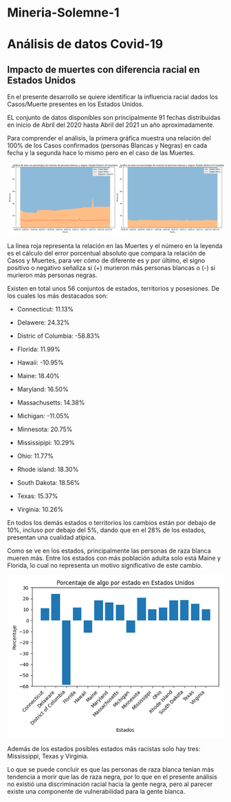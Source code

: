 # Mineria-Solemne-1

# Análisis de datos Covid-19

## Impacto de muertes con diferencia racial en Estados Unidos

En el presente desarrollo se quiere identificar la influencia racial dados los Casos/Muerte presentes en los Estados Unidos.

EL conjunto de datos disponibles son principalmente 91 fechas distribuidas en inicio de Abril del 2020 hasta Abril del 2021 un año aproximadamente.

Para comprender el análisis, la primera gráfica muestra una relación del 100% de los Casos confirmados (personas Blancas y Negras) en cada fecha y la segunda hace lo mismo pero en el caso de las Muertes.

![Texto alternativo](Graficas\Grafica_Estado_[District_of_Columbia].png)

La línea roja representa la relación en las Muertes y el número en la leyenda es el cálculo del error porcentual absoluto que compara la relación de Casos y Muertes, para ver cómo de diferente es y por último, el signo positivo o negativo señaliza si (+) murieron más personas blancas o (-) si murieron más personas negras.

Existen en total unos 56 conjuntos de estados, territorios y posesiones. De los cuales los más destacados son:

- Connecticut: 11.13%

- Delawere: 24.32%

- Distric of Columbia: -58.83%

- Florida: 11.99%

- Hawaii: -10.95%

- Maine: 18.40%

- Maryland: 16.50%

- Massachusetts: 14.38%

- Michigan: -11.05%

- Minnesota: 20.75%

- Mississipipi: 10.29%

- Ohio: 11.77%

- Rhode island: 18.30%

- South Dakota: 18.56%

- Texas: 15.37%

- Virginia: 10.26%

En todos los demás estados o territorios los cambios están por debajo de 10%, incluso por debajo del 5%, dando que en el 28% de los estados, presentan una cualidad atípica.

Como se ve en los estados, principalmente las personas de raza blanca mueren más. Entre los estados con más población adulta solo está Maine y Florida, lo cual no representa un motivo significativo de este cambio.

![Texto alternativo](Graficas\Porcentaje_USA.png)

Además de los estados posibles estados más racistas solo hay tres: Mississippi, Texas y Virginia.

Lo que se puede concluir es que las personas de raza blanca tenían más tendencia a morir que las de raza negra, por lo que en el presente análisis no existió una discriminación racial hacia la gente negra, pero al parecer existe una componente de vulnerabilidad para la gente blanca.







